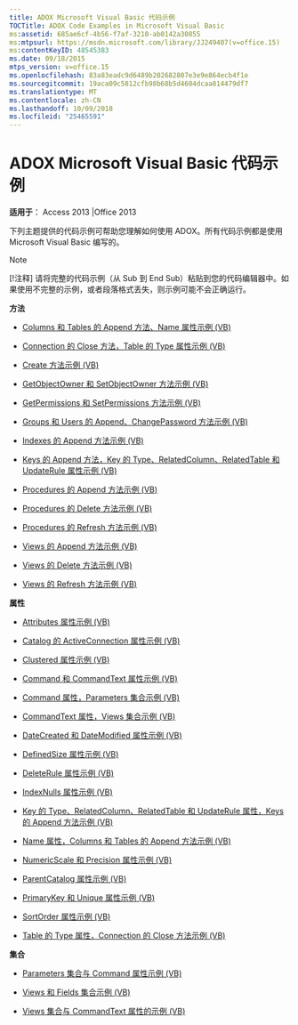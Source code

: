 ```yaml
---
title: ADOX Microsoft Visual Basic 代码示例
TOCTitle: ADOX Code Examples in Microsoft Visual Basic
ms:assetid: 685ae6cf-4b56-f7af-3210-ab0142a30855
ms:mtpsurl: https://msdn.microsoft.com/library/JJ249407(v=office.15)
ms:contentKeyID: 48545383
ms.date: 09/18/2015
mtps_version: v=office.15
ms.openlocfilehash: 83a83eadc9d6489b202682807e3e9e864ecb4f1e
ms.sourcegitcommit: 19aca09c5812cfb98b68b5d4604dcaa814479df7
ms.translationtype: MT
ms.contentlocale: zh-CN
ms.lasthandoff: 10/09/2018
ms.locfileid: "25465591"
---
```

# <a name="adox-code-examples-in-microsoft-visual-basic"></a>ADOX Microsoft Visual Basic 代码示例


**适用于**： Access 2013 |Office 2013

下列主题提供的代码示例可帮助您理解如何使用 ADOX。所有代码示例都是使用 Microsoft Visual Basic 编写的。


> [!NOTE]
> [!注释] 请将完整的代码示例（从 Sub 到 End Sub）粘贴到您的代码编辑器中。如果使用不完整的示例，或者段落格式丢失，则示例可能不会正确运行。



**方法**

  - [Columns 和 Tables 的 Append 方法、Name 属性示例 (VB)](columns-and-tables-append-methods-name-property-example-vb.md)

  - [Connection 的 Close 方法，Table 的 Type 属性示例 (VB)](connection-close-method-table-type-property-example-vb.md)

  - [Create 方法示例 (VB)](create-method-example-vb.md)

  - [GetObjectOwner 和 SetObjectOwner 方法示例 (VB)](getobjectowner-and-setobjectowner-methods-example-vb.md)

  - [GetPermissions 和 SetPermissions 方法示例 (VB)](getpermissions-and-setpermissions-methods-example-vb.md)

  - [Groups 和 Users 的 Append、ChangePassword 方法示例 (VB)](groups-and-users-append-changepassword-methods-example-vb.md)

  - [Indexes 的 Append 方法示例 (VB)](indexes-append-method-example-vb.md)

  - [Keys 的 Append 方法，Key 的 Type、RelatedColumn、RelatedTable 和 UpdateRule 属性示例 (VB)](keys-append-method-key-type-relatedcolumn-relatedtable-and-updaterule-properties-example-vb.md)

  - [Procedures 的 Append 方法示例 (VB)](procedures-append-method-example-vb.md)

  - [Procedures 的 Delete 方法示例 (VB)](procedures-delete-method-example-vb.md)

  - [Procedures 的 Refresh 方法示例 (VB)](procedures-refresh-method-example-vb.md)

  - [Views 的 Append 方法示例 (VB)](views-append-method-example-vb.md)

  - [Views 的 Delete 方法示例 (VB)](views-delete-method-example-vb.md)

  - [Views 的 Refresh 方法示例 (VB)](views-refresh-method-example-vb.md)

**属性**

  - [Attributes 属性示例 (VB)](attributes-property-example-vb.md)

  - [Catalog 的 ActiveConnection 属性示例 (VB)](catalog-activeconnection-property-example-vb.md)

  - [Clustered 属性示例 (VB)](clustered-property-example-vb.md)

  - [Command 和 CommandText 属性示例 (VB)](command-and-commandtext-properties-example-vb.md)

  - [Command 属性，Parameters 集合示例 (VB)](parameters-collection-command-property-example-vb.md)

  - [CommandText 属性，Views 集合示例 (VB)](views-collection-commandtext-property-example-vb.md)

  - [DateCreated 和 DateModified 属性示例 (VB)](datecreated-and-datemodified-properties-example-vb.md)

  - [DefinedSize 属性示例 (VB)](definedsize-property-example-vb.md)

  - [DeleteRule 属性示例 (VB)](deleterule-property-example-vb.md)

  - [IndexNulls 属性示例 (VB)](indexnulls-property-example-vb.md)

  - [Key 的 Type、RelatedColumn、RelatedTable 和 UpdateRule 属性，Keys 的 Append 方法示例 (VB)](keys-append-method-key-type-relatedcolumn-relatedtable-and-updaterule-properties-example-vb.md)

  - [Name 属性，Columns 和 Tables 的 Append 方法示例 (VB)](columns-and-tables-append-methods-name-property-example-vb.md)

  - [NumericScale 和 Precision 属性示例 (VB)](numericscale-and-precision-properties-example-vb.md)

  - [ParentCatalog 属性示例 (VB)](parentcatalog-property-example-vb.md)

  - [PrimaryKey 和 Unique 属性示例 (VB)](primarykey-and-unique-properties-example-vb.md)

  - [SortOrder 属性示例 (VB)](sortorder-property-example-vb.md)

  - [Table 的 Type 属性，Connection 的 Close 方法示例 (VB)](connection-close-method-table-type-property-example-vb.md)

**集合**

  - [Parameters 集合与 Command 属性示例 (VB)](parameters-collection-command-property-example-vb.md)

  - [Views 和 Fields 集合示例 (VB)](views-and-fields-collections-example-vb.md)

  - [Views 集合与 CommandText 属性的示例 (VB)](views-collection-commandtext-property-example-vb.md)

